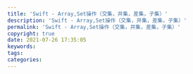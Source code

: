 ```yaml
---
title: 'Swift - Array,Set操作（交集，并集，差集，子集）'
description: 'Swift - Array,Set操作（交集，并集，差集，子集）'
permalink: 'Swift - Array,Set操作（交集，并集，差集，子集）'
copyright: true
date: 2021-07-26 17:35:05
keywords:
tags:
categories:
---
```

